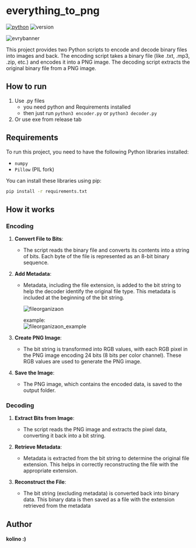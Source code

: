 # everything_to_png
[![python](https://img.shields.io/badge/Python-3.9-3776AB.svg?style=flat&logo=python&logoColor=white)](https://www.python.org) ![version](https://img.shields.io/badge/version-1.0-green)

![evrybanner](https://github.com/user-attachments/assets/81f03466-d575-4d29-a254-46d7453a0e2e)

This project provides two Python scripts to encode and decode binary files into images and back. The encoding script takes a binary file (like .txt, .mp3, .zip, etc.) and encodes it into a PNG image. The decoding script extracts the original binary file from a PNG image.

## How to run
1. Use .py files 
   - you need python and Requirements installed
   - then just run ```python3 encoder.py``` or ```python3 decoder.py```
2. Or use exe from release tab

## Requirements

To run this project, you need to have the following Python libraries installed:

- `numpy`
- `Pillow` (PIL fork)

You can install these libraries using pip:

```bash
pip install -r requirements.txt
```


## How it works
### Encoding

1. **Convert File to Bits**:
   - The script reads the binary file and converts its contents into a string of bits. Each byte of the file is represented as an 8-bit binary sequence.

2. **Add Metadata**:
   - Metadata, including the file extension, is added to the bit string to help the decoder identify the original file type. This metadata is included at the beginning of the bit string.
     
     ![fileorganizaon](https://github.com/user-attachments/assets/baa5c130-e713-4284-9693-6fb28a4d239e)

     example:   
     ![fileorganizaon_example](https://github.com/user-attachments/assets/07b38f95-28a6-4810-a960-15c2c2164567)

3. **Create PNG Image**:
   - The bit string is transformed into RGB values, with each RGB pixel in the PNG image encoding 24 bits (8 bits per color channel). These RGB values are used to generate the PNG image.

4. **Save the Image**:
   - The PNG image, which contains the encoded data, is saved to the output folder.
    
### Decoding

1. **Extract Bits from Image**:
   - The script reads the PNG image and extracts the pixel data, converting it back into a bit string.

2. **Retrieve Metadata**:
   - Metadata is extracted from the bit string to determine the original file extension. This helps in correctly reconstructing the file with the appropriate extension.

3. **Reconstruct the File**:
   - The bit string (excluding metadata) is converted back into binary data. This binary data is then saved as a file with the extension retrieved from the metadata

## Author
#### kolino :)



